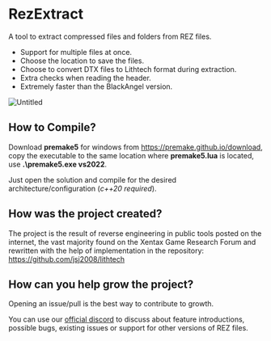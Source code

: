 # RezExtract
 A tool to extract compressed files and folders from REZ files.

* Support for multiple files at once.
* Choose the location to save the files.
* Choose to convert DTX files to Lithtech format during extraction.
* Extra checks when reading the header.
* Extremely faster than the BlackAngel version.

![Untitled](https://github.com/lithtechex/RezExtract/assets/113048918/c55bc35e-4827-4c8a-8a01-2261aa9c3588)

## How to Compile?

Download **premake5** for windows from https://premake.github.io/download, copy the executable to the same location where **premake5.lua** is located, use **.\premake5.exe vs2022**.

Just open the solution and compile for the desired architecture/configuration (*c++20 required*).

## How was the project created?

The project is the result of reverse engineering in public tools posted on the internet, the vast majority found on the Xentax Game Research Forum and rewritten with the help of implementation in the repository: https://github.com/jsj2008/lithtech

## How can you help grow the project?

Opening an issue/pull is the best way to contribute to growth.

You can use our [official discord](https://discord.gg/zZDPSBjBjy) to discuss about feature introductions, possible bugs, existing issues or support for other versions of REZ files.
